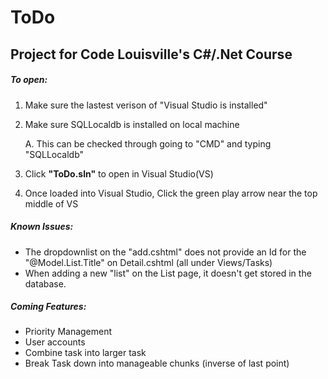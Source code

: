 # ToDo
## Project for Code Louisville's C#/.Net Course
##### To  open: 
 1. Make sure the lastest verison of "Visual Studio is installed"
 2. Make sure SQLLocaldb is installed on local machine
 
    A. This can be checked through going to "CMD" and typing "SQLLocaldb"
    
 3. Click **"ToDo.sln"** to open in Visual Studio(VS)
 4. Once loaded into Visual Studio, Click the green play arrow near the top middle of VS
##### Known Issues:
* The dropdownlist on the "add.cshtml" does not provide an Id for the "@Model.List.Title" on Detail.cshtml (all under Views/Tasks)
* When adding a new "list" on the List page, it doesn't get stored in the database.
##### Coming Features:
* Priority Management
* User accounts
* Combine task into larger task
* Break Task down into manageable chunks (inverse of last point)
